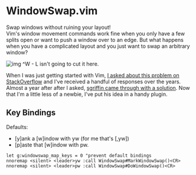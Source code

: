 WindowSwap.vim
==============
Swap windows without ruining your layout!  
Vim's window movement commands work fine when you only have a few splits open or want to push a window over to an edge. But what happens when you have a complicated layout and you just want to swap an arbitrary window?

![img](http://i.imgur.com/Xvj9R.png)
^W - L isn't going to cut it here.

When I was just getting started with Vim, [I asked about this problem on StackOverflow][1] and I've received a handful of responses over the years. Almost a year after after I asked, [sgriffin came through with a solution][2]. Now that I'm a little less of a newbie, I've put his idea in a handy plugin.

Key Bindings
----------------
Defaults:
* [y]ank a [w]indow with <leader>yw (for me that's [,yw])
* [p]aste that [w]indow with <leader>pw.

```VimL
let g:windowswap_map_keys = 0 "prevent default bindings
nnoremap <silent> <leader>yw :call WindowSwap#MarkWindowSwap()<CR>
nnoremap <silent> <leader>pw :call WindowSwap#DoWindowSwap()<CR>
```
[1]: http://stackoverflow.com/q/2586984/77782
[2]: http://stackoverflow.com/a/4903681/77782
